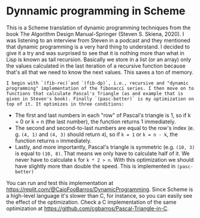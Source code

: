 # Dynnamic programming in Scheme

This is a Scheme translation of dynamic programming techniques from the book The Algorithm Design Manual-Springer (Steven S. Skiena, 2020). I was listening to an interview from Steven in a podcast and they mentioned that dynamic programming is a very hard thing to understand. I decided to give it a try and was surprised to see that it is nothing more than what in Lisp is known as tail recursion. Basically we store in a list (or an array) only the values calculated in the last iteration of a recursive function because that's all that we need to know the next values. This saves a ton of memory.

	I begin with `(fib-rec)`and `(fib-dp)`, i.e., recursive and "dynamic programming" implementation of the fibonacci series. I then move on to functions that calculate Pascal's Triangle (as and example that is given in Steven's book). Finally `(pasc-better)` is my optimization on top of it. It optimizes in three conditions:

- The first and last numbers in each "row" of Pascal's triangle is 1, so if k = 0 or k = n (the last number), the function returns 1 immediately.
- The second and second-to-last numbers are equal to the row's index (e. g. `(4, 1)` and `(4, 3)` should return `4`), so if `k = 1` or `k = n - k`, the function returns `n` immediately.
- Lastly, and more importantly, Pascal's triangle is symmetric (e.g. `(10, 3)` is equal to `(10, 8)`. That means we only have to calculate half of it. We never have to calculate `k` for `k * 2 > n`. With this optimization we should have slightly more than double the speed. This is implemented in `(pasc-better)`

You can run and test this implementation at https://replit.com/@CaioFooBarros/DynamicProgramming. Since Scheme is a high-level language it's slower than C, for instance, so you can easily see the effect of the optimization. Check a C implementation of the same optimization at https://github.com/cgbarros/Pascal-Triangle-in-C.
